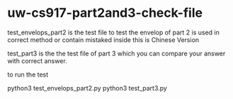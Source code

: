 # uw-cs917-part2and3-check-file

test_envelops_part2 is the test file to test the envelop of part 2 is used in correct method or contain mistaked inside
this is Chinese Version

test_part3 is the the test file of part 3 which you can compare your answer with correct answer.

to run the test

python3 test_envelops_part2.py
python3 test_part3.py